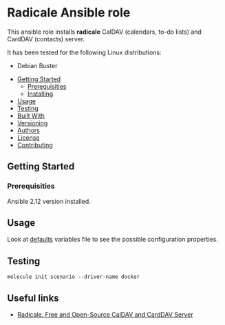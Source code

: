 Radicale Ansible role
=====================

This ansible role installs **radicale**  CalDAV (calendars, to-do lists) and CardDAV (contacts) server.

It has been tested for the following Linux distributions:

* Debian Buster

- [Getting Started](#getting-started)
  - [Prerequisities](#prerequisities)
  - [Installing](#installing)
- [Usage](#usage)
- [Testing](#testing)
- [Built With](#built-with)
- [Versioning](#versioning)
- [Authors](#authors)
- [License](#license)
- [Contributing](#contributing)


## Getting Started


### Prerequisities

Ansible 2.12 version installed.


## Usage

Look at [defaults](defaults/main.yml) variables file to see the
possible configuration properties.


## Testing

    molecule init scenario --driver-name docker

## Useful links

- [Radicale. Free and Open-Source CalDAV and CardDAV Server](https://radicale.org/v3.html)

